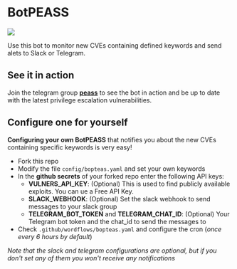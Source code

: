 # BotPEASS

![](https://github.com/carlospolop/BotPEASS/raw/main/images/botpeas.png)

Use this bot to monitor new CVEs containing defined keywords and send alets to Slack or Telegram.

## See it in action

Join the telegram group **[peass](https://t.me/peass)** to see the bot in action and be up to date with the latest privilege escalation vulnerabilities.

## Configure one for yourself

**Configuring your own BotPEASS** that notifies you about the new CVEs containing specific keywords is very easy!

- Fork this repo
- Modify the file `config/bopteas.yaml` and set your own keywords
- In the **github secrets** of your forked repo enter the following API keys:
    - **VULNERS_API_KEY**: (Optional) This is used to find publicly available exploits. You can ue a Free API Key.
    - **SLACK_WEBHOOK**: (Optional) Set the slack webhook to send messages to your slack group
    - **TELEGRAM_BOT_TOKEN** and **TELEGRAM_CHAT_ID**: (Optional) Your Telegram bot token and the chat_id to send the messages to
- Check `.github/wordflows/bopteas.yaml` and configure the cron (*once every 6 hours by default*)

*Note that the slack and telegram configurations are optional, but if you don't set any of them you won't receive any notifications*
